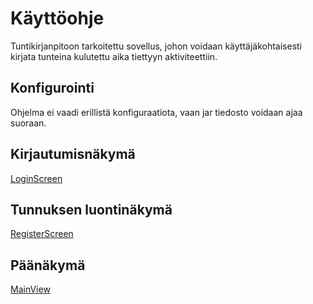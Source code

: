 # Käyttöohje

Tuntikirjanpitoon tarkoitettu sovellus, johon voidaan käyttäjäkohtaisesti kirjata tunteina kulutettu aika tiettyyn aktiviteettiin.

## Konfigurointi

Ohjelma ei vaadi erillistä konfiguraatiota, vaan jar tiedosto voidaan ajaa suoraan.


## Kirjautumisnäkymä

[LoginScreen]()

## Tunnuksen luontinäkymä

[RegisterScreen]()

## Päänäkymä

[MainView]()



